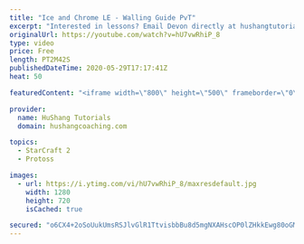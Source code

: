 ```yaml
---
title: "Ice and Chrome LE - Walling Guide PvT"
excerpt: "Interested in lessons? Email Devon directly at hushangtutorials@outlook.com ------------------------------------------------------------------------------------------------------- Want to support HuShang Tutorials directly? Patreon is a website where you can contribute a monthly donation that will help"
originalUrl: https://youtube.com/watch?v=hU7vwRhiP_8
type: video
price: Free
length: PT2M42S
publishedDateTime: 2020-05-29T17:17:41Z
heat: 50

featuredContent: "<iframe width=\"800\" height=\"500\" frameborder=\"0\" src=\"https://www.youtube.com/embed/hU7vwRhiP_8\" allow=\"accelerometer; autoplay; encrypted-media; gyroscope; picture-in-picture\" allowfullscreen></iframe>"

provider:
  name: HuShang Tutorials
  domain: hushangcoaching.com

topics:
  - StarCraft 2
  - Protoss

images:
  - url: https://i.ytimg.com/vi/hU7vwRhiP_8/maxresdefault.jpg
    width: 1280
    height: 720
    isCached: true

secured: "o6CX4+2oSoUukUmsRSJlvGlR1TtvisbbBu8d5mgNXAHscOP0lZHkkEwg80oGMKZ7aCAlQmbhorFdplW06XXCu4TzkuRmBgExcoMHoR3Yy1rVsmTvtZnt2tI1SAYuC+53U6vY/3lpPQcXwxX6ttn1bEe2jBWbR6ZIFUPAEvosXG3wPChUZpz6KdmMM/eLVUtDTal+fjJ+G7DrV7wr4GbQGwrewDrhuH5n9+5ZSo37QwC4PWX+NVKAdQhHBQio/RfPmccRpxM6js67sCV+1k/+T6iFFvp0VUMyWm5GGRSCUoGYArtHsQOvE/Vk/0HDTdNLQwR0jQwwbdcvNxl7VhP/2VvsgwD2tGz0yCLsfmjjpz6MEbnQQ50cqhKDB6+2sJycyIwrkcS2nUvkGFji4Fw0j2JRJX/1zT0udOxUrDnZzYs=;PM39KzGmBLDno4sIzRuf4w=="
---
```


